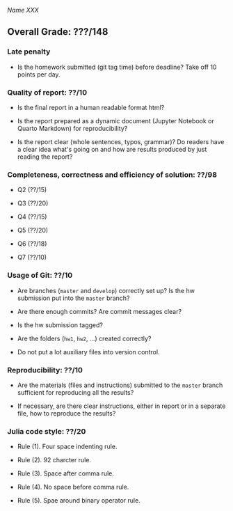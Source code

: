 *Name XXX*

## Overall Grade: ???/148

### Late penalty

-   Is the homework submitted (git tag time) before deadline? Take off 10 points per day.

### Quality of report: ??/10

-   Is the final report in a human readable format html? 

-   Is the report prepared as a dynamic document (Jupyter Notebook or Quarto Markdown) for reproducibility?

-   Is the report clear (whole sentences, typos, grammar)? Do readers have a clear idea what's going on and how are results produced by just reading the report? 

### Completeness, correctness and efficiency of solution: ??/98

- Q2 (??/15)

- Q3 (??/20)

- Q4 (??/15)

- Q5 (??/20)

- Q6 (??/18)

- Q7 (??/10)

### Usage of Git: ??/10

- Are branches (`master` and `develop`) correctly set up? Is the hw submission put into the `master` branch?

- Are there enough commits? Are commit messages clear? 
          
- Is the hw submission tagged? 

- Are the folders (`hw1`, `hw2`, ...) created correctly? 
  
- Do not put a lot auxiliary files into version control. 

### Reproducibility: ??/10

- Are the materials (files and instructions) submitted to the `master` branch sufficient for reproducing all the results? 

- If necessary, are there clear instructions, either in report or in a separate file, how to reproduce the results?

### Julia code style: ??/20

- Rule (1). Four space indenting rule. 

- Rule (2). 92 charcter rule.

- Rule (3). Space after comma rule.

- Rule (4). No space before comma rule.

- Rule (5). Spae around binary operator rule.
